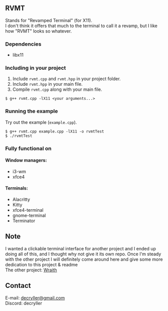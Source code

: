 ## RVMT
Stands for "Revamped Terminal" (for X11).\
I don't think it offers that much to the terminal to call it a revamp, but I like how "RVMT" looks so whatever.
### Dependencies
- libx11

### Including in your project
1) Include `rvmt.cpp` and `rvmt.hpp` in your project folder.
2) Include `rvmt.hpp` in your main file. 
2) Compile `rvmt.cpp` along with your main file.
```
$ g++ rvmt.cpp -lX11 <your arguments...>
```
### Running the example
Try out the example (`example.cpp`).
```
$ g++ rvmt.cpp example.cpp -lX11 -o rvmtTest
$ ./rvmtTest
```
### Fully functional on
#### Window managers:
- i3-wm
- xfce4
#### Terminals:
- Alacritty
- Kitty
- xfce4-terminal
- gnome-terminal
- Terminator

## Note
I wanted a clickable terminal interface for another project and I ended up doing all of this, and I thought why not give it its own repo. Once I'm steady with the other project I will definitely come around here and give some more dedication to this project & readme\
The other project: [Wraith](https://github.com/decryller/wraith)
## Contact
E-mail: decryller@gmail.com\
Discord: decryller

